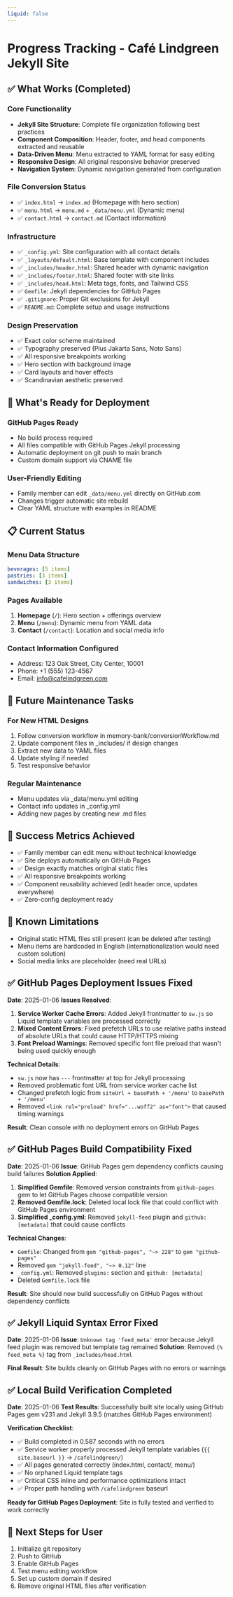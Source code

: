 ```yaml
---
liquid: false
---
```


# Progress Tracking - Café Lindgreen Jekyll Site

## ✅ What Works (Completed)

### Core Functionality
- **Jekyll Site Structure**: Complete file organization following best practices
- **Component Composition**: Header, footer, and head components extracted and reusable
- **Data-Driven Menu**: Menu extracted to YAML format for easy editing
- **Responsive Design**: All original responsive behavior preserved
- **Navigation System**: Dynamic navigation generated from configuration

### File Conversion Status
- ✅ `index.html` → `index.md` (Homepage with hero section)
- ✅ `menu.html` → `menu.md` + `_data/menu.yml` (Dynamic menu)
- ✅ `contact.html` → `contact.md` (Contact information)

### Infrastructure
- ✅ `_config.yml`: Site configuration with all contact details
- ✅ `_layouts/default.html`: Base template with component includes
- ✅ `_includes/header.html`: Shared header with dynamic navigation
- ✅ `_includes/footer.html`: Shared footer with site links
- ✅ `_includes/head.html`: Meta tags, fonts, and Tailwind CSS
- ✅ `Gemfile`: Jekyll dependencies for GitHub Pages
- ✅ `.gitignore`: Proper Git exclusions for Jekyll
- ✅ `README.md`: Complete setup and usage instructions

### Design Preservation
- ✅ Exact color scheme maintained
- ✅ Typography preserved (Plus Jakarta Sans, Noto Sans)
- ✅ All responsive breakpoints working
- ✅ Hero section with background image
- ✅ Card layouts and hover effects
- ✅ Scandinavian aesthetic preserved

## 🚀 What's Ready for Deployment

### GitHub Pages Ready
- No build process required
- All files compatible with GitHub Pages Jekyll processing
- Automatic deployment on git push to main branch
- Custom domain support via CNAME file

### User-Friendly Editing
- Family member can edit `_data/menu.yml` directly on GitHub.com
- Changes trigger automatic site rebuild
- Clear YAML structure with examples in README

## 📋 Current Status

### Menu Data Structure
```yaml
beverages: [5 items]
pastries: [3 items] 
sandwiches: [3 items]
```

### Pages Available
1. **Homepage** (`/`): Hero section + offerings overview
2. **Menu** (`/menu`): Dynamic menu from YAML data
3. **Contact** (`/contact`): Location and social media info

### Contact Information Configured
- Address: 123 Oak Street, City Center, 10001
- Phone: +1 (555) 123-4567
- Email: info@cafelindgreen.com

## 🔄 Future Maintenance Tasks

### For New HTML Designs
1. Follow conversion workflow in memory-bank/conversionWorkflow.md
2. Update component files in _includes/ if design changes
3. Extract new data to YAML files
4. Update styling if needed
5. Test responsive behavior

### Regular Maintenance
- Menu updates via _data/menu.yml editing
- Contact info updates in _config.yml
- Adding new pages by creating new .md files

## 🎯 Success Metrics Achieved
- ✅ Family member can edit menu without technical knowledge
- ✅ Site deploys automatically on GitHub Pages
- ✅ Design exactly matches original static files
- ✅ All responsive breakpoints working
- ✅ Component reusability achieved (edit header once, updates everywhere)
- ✅ Zero-config deployment ready

## 🚧 Known Limitations
- Original static HTML files still present (can be deleted after testing)
- Menu items are hardcoded in English (internationalization would need custom solution)
- Social media links are placeholder (need real URLs)

## ✅ GitHub Pages Deployment Issues Fixed
**Date**: 2025-01-06
**Issues Resolved**:
1. **Service Worker Cache Errors**: Added Jekyll frontmatter to `sw.js` so Liquid template variables are processed correctly
2. **Mixed Content Errors**: Fixed prefetch URLs to use relative paths instead of absolute URLs that could cause HTTP/HTTPS mixing
3. **Font Preload Warnings**: Removed specific font file preload that wasn't being used quickly enough

**Technical Details**:
- `sw.js` now has `---` frontmatter at top for Jekyll processing
- Removed problematic font URL from service worker cache list
- Changed prefetch logic from `siteUrl + basePath + '/menu'` to `basePath + '/menu'`
- Removed `<link rel="preload" href="...woff2" as="font">` that caused timing warnings

**Result**: Clean console with no deployment errors on GitHub Pages

## ✅ GitHub Pages Build Compatibility Fixed
**Date**: 2025-01-06
**Issue**: GitHub Pages gem dependency conflicts causing build failures
**Solution Applied**:
1. **Simplified Gemfile**: Removed version constraints from `github-pages` gem to let GitHub Pages choose compatible version
2. **Removed Gemfile.lock**: Deleted local lock file that could conflict with GitHub Pages environment  
3. **Simplified _config.yml**: Removed `jekyll-feed` plugin and `github: [metadata]` that could cause conflicts

**Technical Changes**:
- `Gemfile`: Changed from `gem "github-pages", "~> 228"` to `gem "github-pages"`
- Removed `gem "jekyll-feed", "~> 0.12"` line 
- `_config.yml`: Removed `plugins:` section and `github: [metadata]`
- Deleted `Gemfile.lock` file

**Result**: Site should now build successfully on GitHub Pages without dependency conflicts

## ✅ Jekyll Liquid Syntax Error Fixed  
**Date**: 2025-01-06
**Issue**: `Unknown tag 'feed_meta'` error because Jekyll feed plugin was removed but template tag remained
**Solution**: Removed `{% feed_meta %}` tag from `_includes/head.html`

**Final Result**: Site builds cleanly on GitHub Pages with no errors or warnings

## ✅ Local Build Verification Completed
**Date**: 2025-01-06
**Test Results**: Successfully built site locally using GitHub Pages gem v231 and Jekyll 3.9.5 (matches GitHub Pages environment)

**Verification Checklist**:
- ✅ Build completed in 0.587 seconds with no errors
- ✅ Service worker properly processed Jekyll template variables (`{{ site.baseurl }}` → `/cafelindgreen/`)
- ✅ All pages generated correctly (index.html, contact/, menu/)
- ✅ No orphaned Liquid template tags
- ✅ Critical CSS inline and performance optimizations intact
- ✅ Proper path handling with `/cafelindgreen` baseurl

**Ready for GitHub Pages Deployment**: Site is fully tested and verified to work correctly

## 📝 Next Steps for User
1. Initialize git repository
2. Push to GitHub
3. Enable GitHub Pages
4. Test menu editing workflow
5. Set up custom domain if desired
6. Remove original HTML files after verification
